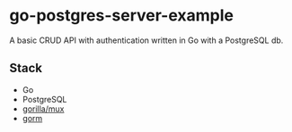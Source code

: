 go-postgres-server-example
=======

A basic CRUD API with authentication written in Go with a PostgreSQL db.

## Stack
- Go
- PostgreSQL
- [gorilla/mux](https://github.com/gorilla/mux)
- [gorm](https://github.com/go-gorm/gorm)
